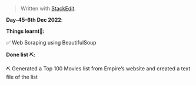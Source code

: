 ﻿<!DOCTYPE html>
<html>

<head>
  <meta charset="utf-8">
  <meta name="viewport" content="width=device-width, initial-scale=1.0">
  <link rel="stylesheet" href="https://stackedit.io/style.css" />
</head>

<body class="stackedit">
  <div class="stackedit__html"><blockquote>
<p>Written with <a href="https://stackedit.io/">StackEdit</a>.</p>
</blockquote>
<p><strong>Day-45-6th Dec 2022</strong>:</p>
<p><strong>Things learnt📝:</strong></p>
<p>✅ Web Scraping using BeautifulSoup</p>
<p><strong>Done list ⛏️:</strong></p>
<p>⛏️ Generated a Top 100 Movies list from Empire’s website and created a text file of the list</p>
</div>
</body>

</html>
